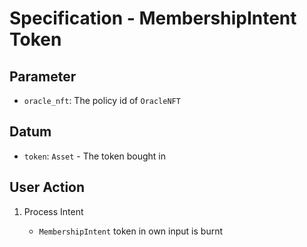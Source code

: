 # Specification - MembershipIntent Token

## Parameter

- `oracle_nft`: The policy id of `OracleNFT`

## Datum

- `token`: `Asset` - The token bought in

## User Action

1. Process Intent

   - `MembershipIntent` token in own input is burnt
